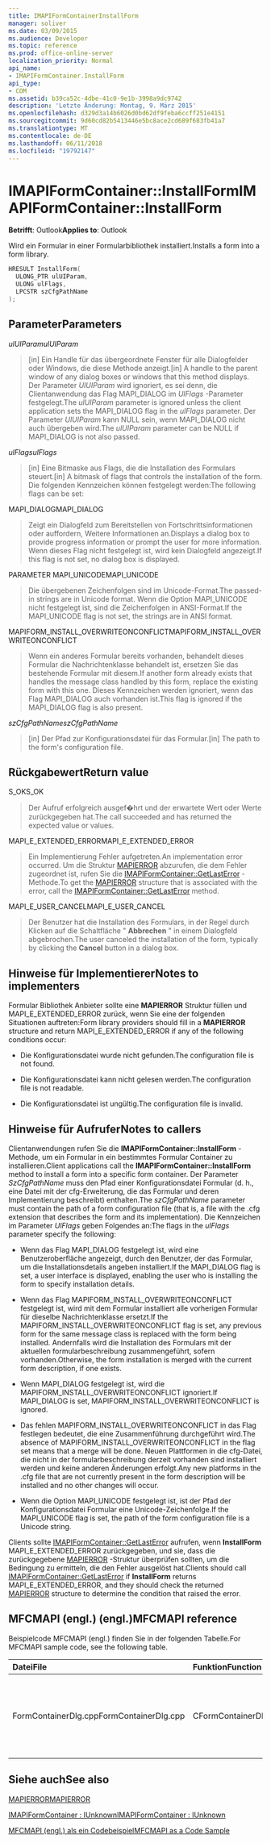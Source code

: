 ```yaml
---
title: IMAPIFormContainerInstallForm
manager: soliver
ms.date: 03/09/2015
ms.audience: Developer
ms.topic: reference
ms.prod: office-online-server
localization_priority: Normal
api_name:
- IMAPIFormContainer.InstallForm
api_type:
- COM
ms.assetid: b39ca52c-4dbe-41c0-9e1b-3998a9dc9742
description: 'Letzte Änderung: Montag, 9. März 2015'
ms.openlocfilehash: d329d3a14b6026d0bd62df9feba6ccff251e4151
ms.sourcegitcommit: 9d60cd82b5413446e5bc8ace2cd689f683fb41a7
ms.translationtype: MT
ms.contentlocale: de-DE
ms.lasthandoff: 06/11/2018
ms.locfileid: "19792147"
---
```

# <a name="imapiformcontainerinstallform"></a><span data-ttu-id="418d3-103">IMAPIFormContainer::InstallForm</span><span class="sxs-lookup"><span data-stu-id="418d3-103">IMAPIFormContainer::InstallForm</span></span>

  
  
<span data-ttu-id="418d3-104">**Betrifft**: Outlook</span><span class="sxs-lookup"><span data-stu-id="418d3-104">**Applies to**: Outlook</span></span> 
  
<span data-ttu-id="418d3-105">Wird ein Formular in einer Formularbibliothek installiert.</span><span class="sxs-lookup"><span data-stu-id="418d3-105">Installs a form into a form library.</span></span>
  
```cpp
HRESULT InstallForm(
  ULONG_PTR ulUIParam,
  ULONG ulFlags,
  LPCSTR szCfgPathName
);
```

## <a name="parameters"></a><span data-ttu-id="418d3-106">Parameter</span><span class="sxs-lookup"><span data-stu-id="418d3-106">Parameters</span></span>

 <span data-ttu-id="418d3-107">_ulUIParam_</span><span class="sxs-lookup"><span data-stu-id="418d3-107">_ulUIParam_</span></span>
  
> <span data-ttu-id="418d3-108">[in] Ein Handle für das übergeordnete Fenster für alle Dialogfelder oder Windows, die diese Methode anzeigt.</span><span class="sxs-lookup"><span data-stu-id="418d3-108">[in] A handle to the parent window of any dialog boxes or windows that this method displays.</span></span> <span data-ttu-id="418d3-109">Der Parameter _UlUIParam_ wird ignoriert, es sei denn, die Clientanwendung das Flag MAPI_DIALOG im _UlFlags_ -Parameter festgelegt.</span><span class="sxs-lookup"><span data-stu-id="418d3-109">The  _ulUIParam_ parameter is ignored unless the client application sets the MAPI_DIALOG flag in the  _ulFlags_ parameter.</span></span> <span data-ttu-id="418d3-110">Der Parameter _UlUIParam_ kann NULL sein, wenn MAPI_DIALOG nicht auch übergeben wird.</span><span class="sxs-lookup"><span data-stu-id="418d3-110">The  _ulUIParam_ parameter can be NULL if MAPI_DIALOG is not also passed.</span></span> 
    
 <span data-ttu-id="418d3-111">_ulFlags_</span><span class="sxs-lookup"><span data-stu-id="418d3-111">_ulFlags_</span></span>
  
> <span data-ttu-id="418d3-112">[in] Eine Bitmaske aus Flags, die die Installation des Formulars steuert.</span><span class="sxs-lookup"><span data-stu-id="418d3-112">[in] A bitmask of flags that controls the installation of the form.</span></span> <span data-ttu-id="418d3-113">Die folgenden Kennzeichen können festgelegt werden:</span><span class="sxs-lookup"><span data-stu-id="418d3-113">The following flags can be set:</span></span>
    
<span data-ttu-id="418d3-114">MAPI_DIALOG</span><span class="sxs-lookup"><span data-stu-id="418d3-114">MAPI_DIALOG</span></span> 
  
> <span data-ttu-id="418d3-115">Zeigt ein Dialogfeld zum Bereitstellen von Fortschrittsinformationen oder auffordern, Weitere Informationen an.</span><span class="sxs-lookup"><span data-stu-id="418d3-115">Displays a dialog box to provide progress information or prompt the user for more information.</span></span> <span data-ttu-id="418d3-116">Wenn dieses Flag nicht festgelegt ist, wird kein Dialogfeld angezeigt.</span><span class="sxs-lookup"><span data-stu-id="418d3-116">If this flag is not set, no dialog box is displayed.</span></span>
    
<span data-ttu-id="418d3-117">PARAMETER MAPI_UNICODE</span><span class="sxs-lookup"><span data-stu-id="418d3-117">MAPI_UNICODE</span></span> 
  
> <span data-ttu-id="418d3-118">Die übergebenen Zeichenfolgen sind im Unicode-Format.</span><span class="sxs-lookup"><span data-stu-id="418d3-118">The passed-in strings are in Unicode format.</span></span> <span data-ttu-id="418d3-119">Wenn die Option MAPI_UNICODE nicht festgelegt ist, sind die Zeichenfolgen in ANSI-Format.</span><span class="sxs-lookup"><span data-stu-id="418d3-119">If the MAPI_UNICODE flag is not set, the strings are in ANSI format.</span></span>
    
<span data-ttu-id="418d3-120">MAPIFORM_INSTALL_OVERWRITEONCONFLICT</span><span class="sxs-lookup"><span data-stu-id="418d3-120">MAPIFORM_INSTALL_OVERWRITEONCONFLICT</span></span> 
  
> <span data-ttu-id="418d3-121">Wenn ein anderes Formular bereits vorhanden, behandelt dieses Formular die Nachrichtenklasse behandelt ist, ersetzen Sie das bestehende Formular mit diesem.</span><span class="sxs-lookup"><span data-stu-id="418d3-121">If another form already exists that handles the message class handled by this form, replace the existing form with this one.</span></span> <span data-ttu-id="418d3-122">Dieses Kennzeichen werden ignoriert, wenn das Flag MAPI_DIALOG auch vorhanden ist.</span><span class="sxs-lookup"><span data-stu-id="418d3-122">This flag is ignored if the MAPI_DIALOG flag is also present.</span></span> 
    
 <span data-ttu-id="418d3-123">_szCfgPathName_</span><span class="sxs-lookup"><span data-stu-id="418d3-123">_szCfgPathName_</span></span>
  
> <span data-ttu-id="418d3-124">[in] Der Pfad zur Konfigurationsdatei für das Formular.</span><span class="sxs-lookup"><span data-stu-id="418d3-124">[in] The path to the form's configuration file.</span></span>
    
## <a name="return-value"></a><span data-ttu-id="418d3-125">Rückgabewert</span><span class="sxs-lookup"><span data-stu-id="418d3-125">Return value</span></span>

<span data-ttu-id="418d3-126">S_OK</span><span class="sxs-lookup"><span data-stu-id="418d3-126">S_OK</span></span> 
  
> <span data-ttu-id="418d3-127">Der Aufruf erfolgreich ausgef�hrt und der erwartete Wert oder Werte zurückgegeben hat.</span><span class="sxs-lookup"><span data-stu-id="418d3-127">The call succeeded and has returned the expected value or values.</span></span>
    
<span data-ttu-id="418d3-128">MAPI_E_EXTENDED_ERROR</span><span class="sxs-lookup"><span data-stu-id="418d3-128">MAPI_E_EXTENDED_ERROR</span></span> 
  
> <span data-ttu-id="418d3-129">Ein Implementierung Fehler aufgetreten.</span><span class="sxs-lookup"><span data-stu-id="418d3-129">An implementation error occurred.</span></span> <span data-ttu-id="418d3-130">Um die Struktur [MAPIERROR](mapierror.md) abzurufen, die dem Fehler zugeordnet ist, rufen Sie die [IMAPIFormContainer::GetLastError](imapiformcontainer-getlasterror.md) -Methode.</span><span class="sxs-lookup"><span data-stu-id="418d3-130">To get the [MAPIERROR](mapierror.md) structure that is associated with the error, call the [IMAPIFormContainer::GetLastError](imapiformcontainer-getlasterror.md) method.</span></span> 
    
<span data-ttu-id="418d3-131">MAPI_E_USER_CANCEL</span><span class="sxs-lookup"><span data-stu-id="418d3-131">MAPI_E_USER_CANCEL</span></span> 
  
> <span data-ttu-id="418d3-132">Der Benutzer hat die Installation des Formulars, in der Regel durch Klicken auf die Schaltfläche " **Abbrechen** " in einem Dialogfeld abgebrochen.</span><span class="sxs-lookup"><span data-stu-id="418d3-132">The user canceled the installation of the form, typically by clicking the **Cancel** button in a dialog box.</span></span> 
    
## <a name="notes-to-implementers"></a><span data-ttu-id="418d3-133">Hinweise für Implementierer</span><span class="sxs-lookup"><span data-stu-id="418d3-133">Notes to implementers</span></span>

<span data-ttu-id="418d3-134">Formular Bibliothek Anbieter sollte eine **MAPIERROR** Struktur füllen und MAPI_E_EXTENDED_ERROR zurück, wenn Sie eine der folgenden Situationen auftreten:</span><span class="sxs-lookup"><span data-stu-id="418d3-134">Form library providers should fill in a **MAPIERROR** structure and return MAPI_E_EXTENDED_ERROR if any of the following conditions occur:</span></span> 
  
- <span data-ttu-id="418d3-135">Die Konfigurationsdatei wurde nicht gefunden.</span><span class="sxs-lookup"><span data-stu-id="418d3-135">The configuration file is not found.</span></span>
    
- <span data-ttu-id="418d3-136">Die Konfigurationsdatei kann nicht gelesen werden.</span><span class="sxs-lookup"><span data-stu-id="418d3-136">The configuration file is not readable.</span></span>
    
- <span data-ttu-id="418d3-137">Die Konfigurationsdatei ist ungültig.</span><span class="sxs-lookup"><span data-stu-id="418d3-137">The configuration file is invalid.</span></span>
    
## <a name="notes-to-callers"></a><span data-ttu-id="418d3-138">Hinweise für Aufrufer</span><span class="sxs-lookup"><span data-stu-id="418d3-138">Notes to callers</span></span>

<span data-ttu-id="418d3-139">Clientanwendungen rufen Sie die **IMAPIFormContainer::InstallForm** -Methode, um ein Formular in ein bestimmtes Formular Container zu installieren.</span><span class="sxs-lookup"><span data-stu-id="418d3-139">Client applications call the **IMAPIFormContainer::InstallForm** method to install a form into a specific form container.</span></span> <span data-ttu-id="418d3-140">Der Parameter _SzCfgPathName_ muss den Pfad einer Konfigurationsdatei Formular (d. h., eine Datei mit der cfg-Erweiterung, die das Formular und deren Implementierung beschreibt) enthalten.</span><span class="sxs-lookup"><span data-stu-id="418d3-140">The  _szCfgPathName_ parameter must contain the path of a form configuration file (that is, a file with the .cfg extension that describes the form and its implementation).</span></span> <span data-ttu-id="418d3-141">Die Kennzeichen im Parameter _UlFlags_ geben Folgendes an:</span><span class="sxs-lookup"><span data-stu-id="418d3-141">The flags in the  _ulFlags_ parameter specify the following:</span></span> 
  
- <span data-ttu-id="418d3-142">Wenn das Flag MAPI_DIALOG festgelegt ist, wird eine Benutzeroberfläche angezeigt, durch den Benutzer, der das Formular, um die Installationsdetails angeben installiert.</span><span class="sxs-lookup"><span data-stu-id="418d3-142">If the MAPI_DIALOG flag is set, a user interface is displayed, enabling the user who is installing the form to specify installation details.</span></span>
    
- <span data-ttu-id="418d3-143">Wenn das Flag MAPIFORM_INSTALL_OVERWRITEONCONFLICT festgelegt ist, wird mit dem Formular installiert alle vorherigen Formular für dieselbe Nachrichtenklasse ersetzt.</span><span class="sxs-lookup"><span data-stu-id="418d3-143">If the MAPIFORM_INSTALL_OVERWRITEONCONFLICT flag is set, any previous form for the same message class is replaced with the form being installed.</span></span> <span data-ttu-id="418d3-144">Andernfalls wird die Installation des Formulars mit der aktuellen formularbeschreibung zusammengeführt, sofern vorhanden.</span><span class="sxs-lookup"><span data-stu-id="418d3-144">Otherwise, the form installation is merged with the current form description, if one exists.</span></span>
    
- <span data-ttu-id="418d3-145">Wenn MAPI_DIALOG festgelegt ist, wird die MAPIFORM_INSTALL_OVERWRITEONCONFLICT ignoriert.</span><span class="sxs-lookup"><span data-stu-id="418d3-145">If MAPI_DIALOG is set, MAPIFORM_INSTALL_OVERWRITEONCONFLICT is ignored.</span></span>
    
- <span data-ttu-id="418d3-146">Das fehlen MAPIFORM_INSTALL_OVERWRITEONCONFLICT in das Flag festlegen bedeutet, die eine Zusammenführung durchgeführt wird.</span><span class="sxs-lookup"><span data-stu-id="418d3-146">The absence of MAPIFORM_INSTALL_OVERWRITEONCONFLICT in the flag set means that a merge will be done.</span></span> <span data-ttu-id="418d3-147">Neuen Plattformen in die cfg-Datei, die nicht in der formularbeschreibung derzeit vorhanden sind installiert werden und keine anderen Änderungen erfolgt.</span><span class="sxs-lookup"><span data-stu-id="418d3-147">Any new platforms in the .cfg file that are not currently present in the form description will be installed and no other changes will occur.</span></span>
    
- <span data-ttu-id="418d3-148">Wenn die Option MAPI_UNICODE festgelegt ist, ist der Pfad der Konfigurationsdatei Formular eine Unicode-Zeichenfolge.</span><span class="sxs-lookup"><span data-stu-id="418d3-148">If the MAPI_UNICODE flag is set, the path of the form configuration file is a Unicode string.</span></span> 
    
<span data-ttu-id="418d3-149">Clients sollte [IMAPIFormContainer::GetLastError](imapiformcontainer-getlasterror.md) aufrufen, wenn **InstallForm** MAPI_E_EXTENDED_ERROR zurückgegeben, und sie, dass die zurückgegebene [MAPIERROR](mapierror.md) -Struktur überprüfen sollten, um die Bedingung zu ermitteln, die den Fehler ausgelöst hat.</span><span class="sxs-lookup"><span data-stu-id="418d3-149">Clients should call [IMAPIFormContainer::GetLastError](imapiformcontainer-getlasterror.md) if **InstallForm** returns MAPI_E_EXTENDED_ERROR, and they should check the returned [MAPIERROR](mapierror.md) structure to determine the condition that raised the error.</span></span> 
  
## <a name="mfcmapi-reference"></a><span data-ttu-id="418d3-150">MFCMAPI (engl.) (engl.)</span><span class="sxs-lookup"><span data-stu-id="418d3-150">MFCMAPI reference</span></span>

<span data-ttu-id="418d3-151">Beispielcode MFCMAPI (engl.) finden Sie in der folgenden Tabelle.</span><span class="sxs-lookup"><span data-stu-id="418d3-151">For MFCMAPI sample code, see the following table.</span></span>
  
|<span data-ttu-id="418d3-152">**Datei**</span><span class="sxs-lookup"><span data-stu-id="418d3-152">**File**</span></span>|<span data-ttu-id="418d3-153">**Funktion**</span><span class="sxs-lookup"><span data-stu-id="418d3-153">**Function**</span></span>|<span data-ttu-id="418d3-154">**Comment**</span><span class="sxs-lookup"><span data-stu-id="418d3-154">**Comment**</span></span>|
|:-----|:-----|:-----|
|<span data-ttu-id="418d3-155">FormContainerDlg.cpp</span><span class="sxs-lookup"><span data-stu-id="418d3-155">FormContainerDlg.cpp</span></span>  <br/> |<span data-ttu-id="418d3-156">CFormContainerDlg::OnInstallForm</span><span class="sxs-lookup"><span data-stu-id="418d3-156">CFormContainerDlg::OnInstallForm</span></span>  <br/> |<span data-ttu-id="418d3-157">MFCMAPI (engl.) verwendet die **IMAPIFormContainer::InstallForm** -Methode, um ein Formular in einem Formular Container installieren.</span><span class="sxs-lookup"><span data-stu-id="418d3-157">MFCMAPI uses the **IMAPIFormContainer::InstallForm** method to install a form in a form container.</span></span>  <br/> |
   
## <a name="see-also"></a><span data-ttu-id="418d3-158">Siehe auch</span><span class="sxs-lookup"><span data-stu-id="418d3-158">See also</span></span>



[<span data-ttu-id="418d3-159">MAPIERROR</span><span class="sxs-lookup"><span data-stu-id="418d3-159">MAPIERROR</span></span>](mapierror.md)
  
[<span data-ttu-id="418d3-160">IMAPIFormContainer : IUnknown</span><span class="sxs-lookup"><span data-stu-id="418d3-160">IMAPIFormContainer : IUnknown</span></span>](imapiformcontaineriunknown.md)


[<span data-ttu-id="418d3-161">MFCMAPI (engl.) als ein Codebeispiel</span><span class="sxs-lookup"><span data-stu-id="418d3-161">MFCMAPI as a Code Sample</span></span>](mfcmapi-as-a-code-sample.md)

